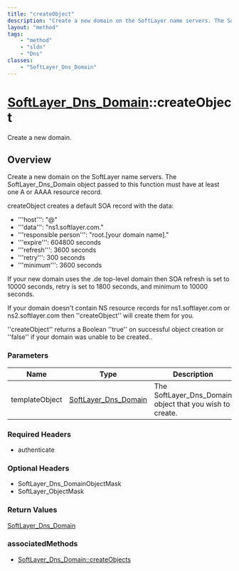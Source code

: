 ```yaml
---
title: "createObject"
description: "Create a new domain on the SoftLayer name servers. The SoftLayer_Dns_Domain object passed to this function must have at... "
layout: "method"
tags:
    - "method"
    - "sldn"
    - "Dns"
classes:
    - "SoftLayer_Dns_Domain"
---
```

# [SoftLayer_Dns_Domain](/reference/services/SoftLayer_Dns_Domain)::createObject

Create a new domain.


## Overview 
Create a new domain on the SoftLayer name servers. The SoftLayer_Dns_Domain object passed to this function must have at least one A or AAAA resource record. 

createObject creates a default SOA record with the data: 
* '''host''': "@"
* '''data''': "ns1.softlayer.com."
* '''responsible person''': "root.[your domain name]."
* '''expire''': 604800 seconds
* '''refresh''': 3600 seconds
* '''retry''': 300 seconds
* '''minimum''': 3600 seconds


If your new domain uses the .de top-level domain then SOA refresh is set to 10000 seconds, retry is set to 1800 seconds, and minimum to 10000 seconds. 

If your domain doesn't contain NS resource records for ns1.softlayer.com or ns2.softlayer.com then ''createObject'' will create them for you. 

''createObject'' returns a Boolean ''true'' on successful object creation or ''false'' if your domain was unable to be created.. 

### Parameters 
|Name | Type | Description |
| --- | --- | --- |
|templateObject| <a href='/reference/datatypes/SoftLayer_Dns_Domain'>SoftLayer_Dns_Domain </a>| The SoftLayer_Dns_Domain object that you wish to create.|


### Required Headers
* authenticate

### Optional Headers
* SoftLayer_Dns_DomainObjectMask
* SoftLayer_ObjectMask

### Return Values
<a href='/reference/datatypes/SoftLayer_Dns_Domain'>SoftLayer_Dns_Domain </a>


### associatedMethods

*  [SoftLayer_Dns_Domain::createObjects](/reference/services/SoftLayer_Dns_Domain/createObjects )


